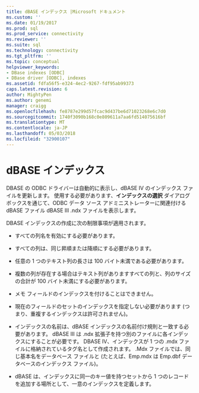 ```yaml
---
title: dBASE インデックス |Microsoft ドキュメント
ms.custom: ''
ms.date: 01/19/2017
ms.prod: sql
ms.prod_service: connectivity
ms.reviewer: ''
ms.suite: sql
ms.technology: connectivity
ms.tgt_pltfrm: ''
ms.topic: conceptual
helpviewer_keywords:
- DBase indexes [ODBC]
- DBase driver [ODBC], indexes
ms.assetid: fdfa56f5-e324-4ec2-9267-fdf95ab99373
caps.latest.revision: 6
author: MightyPen
ms.author: genemi
manager: craigg
ms.openlocfilehash: fe8787e299d57fcac9d437be6d71023268e6c7d0
ms.sourcegitcommit: 1740f3090b168c0e809611a7aa6fd514075616bf
ms.translationtype: MT
ms.contentlocale: ja-JP
ms.lasthandoff: 05/03/2018
ms.locfileid: "32900107"
---
```

# <a name="dbase-indexes"></a>dBASE インデックス
DBASE の ODBC ドライバーは自動的に表示し、dBASE IV のインデックス ファイルを更新します。 使用する必要があります、**インデックスの選択** ダイアログ ボックスを通じて、ODBC データ ソース アドミニストレーターに関連付ける dBASE ファイル dBASE III .ndx ファイルを表示します。  
  
 DBASE インデックスの作成に次の制限事項が適用されます。  
  
-   すべての列名を有効にする必要があります。  
  
-   すべての列は、同じ昇順または降順にする必要があります。  
  
-   任意の 1 つのテキスト列の長さは 100 バイト未満である必要があります。  
  
-   複数の列が存在する場合はテキスト列がありますすべての列と、列のサイズの合計が 100 バイト未満にする必要があります。  
  
-   メモ フィールドのインデックスを付けることはできません。  
  
-   現在のフィールドのセットのインデックスを指定しない必要があります (つまり、重複するインデックスは許可されません)。  
  
-   インデックスの名前は、dBASE インデックスの名前付け規則と一致する必要があります。 dBASE III は .ndx 拡張子を持つ別のファイルに各インデックスにすることが必要です。 DBASE IV、インデックスが 1 つの .mdx ファイルに格納されているタグ名として作成されます。 .Mdx ファイルでは、同じ基本名をデータベース ファイルと (たとえば、Emp.mdx は Emp.dbf データベースのインデックス ファイル)。  
  
-   dBASE は、インデックスに同一のキー値を持つセットから 1 つのレコードを追加する場所として、一意のインデックスを定義します。
